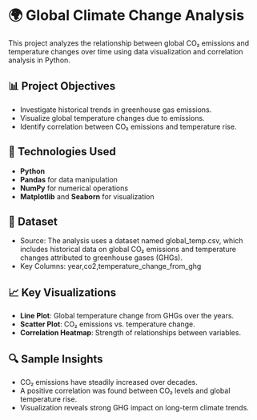 # 🌍 Global Climate Change Analysis
This project analyzes the relationship between global CO₂ emissions and temperature changes over time using data visualization and correlation analysis in Python.

## 📊 Project Objectives
- Investigate historical trends in greenhouse gas emissions.
- Visualize global temperature changes due to emissions.
- Identify correlation between CO₂ emissions and temperature rise.

## 🧰 Technologies Used
- **Python**
- **Pandas** for data manipulation
- **NumPy** for numerical operations
- **Matplotlib** and **Seaborn** for visualization

## 📁 Dataset
- Source: The analysis uses a dataset named global_temp.csv, which includes historical data on global CO₂ emissions and temperature changes attributed to greenhouse gases (GHGs).
- Key Columns: year,co2,temperature_change_from_ghg

## 📈 Key Visualizations
- **Line Plot**: Global temperature change from GHGs over the years.
- **Scatter Plot**: CO₂ emissions vs. temperature change.
- **Correlation Heatmap**: Strength of relationships between variables.

## 🔍 Sample Insights
- CO₂ emissions have steadily increased over decades.
- A positive correlation was found between CO₂ levels and global temperature rise.
- Visualization reveals strong GHG impact on long-term climate trends.

